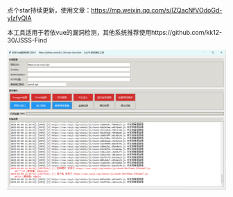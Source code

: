 点个star持续更新，使用文章：https://mp.weixin.qq.com/s/IZQacNfVOdoGd-ylzfyQlA

本工具适用于若依vue的漏洞检测，其他系统推荐使用https://github.com/kk12-30/JSSS-Find

![image](v3.png)

